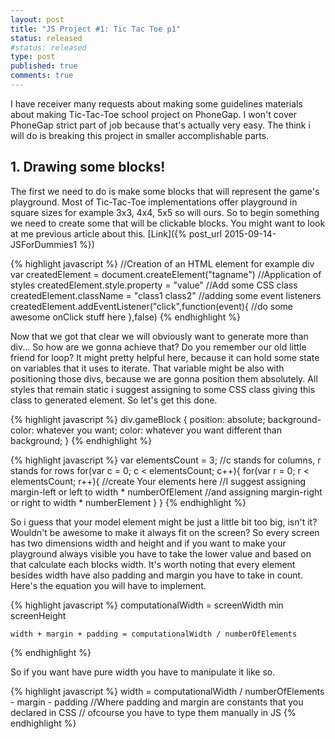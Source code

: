 ```yaml
---
layout: post
title: "JS Project #1: Tic Tac Toe p1"
status: released
#status: released
type: post
published: true
comments: true
---
```


  I have receiver many requests about making some guidelines materials about making Tic-Tac-Toe school project on PhoneGap. I won't cover PhoneGap strict part of job because that's actually very easy. The think i will do is breaking this project in smaller accomplishable parts.
   
   
 
 
 
   <h2>1. Drawing some blocks! </h2>
   
   The first we need to do is make some blocks that will represent the game's playground. Most of Tic-Tac-Toe implementations offer playground in square sizes for example 3x3, 4x4, 5x5 so will ours. So to begin something we need to create some that will be clickable blocks. You might want to look at me previous article about this. [Link]({% post_url 2015-09-14-JSForDummies1 %})
   
   {% highlight javascript %}
    //Creation of an HTML element for example div
    var createdElement = document.createElement("tagname")
    //Application of styles
    createdElement.style.property = "value"
    //Add some CSS class
    createdElement.className = "class1 class2"
    //adding some event listeners
    createdElement.addEventListener("click",function(event){
      //do some awesome onClick stuff here
    },false)
   {% endhighlight %}
   
   Now that we got that clear we will obviously want to generate more than div... So how are we gonna achieve that? Do you remember our old little friend for loop? It might pretty helpful here, because it can hold some state on variables that it uses to iterate. That variable might be also with positioning those divs, because we are gonna position them absolutely. All styles that remain static i suggest assigning to some CSS class giving this class to generated element. So let's get this done.
   
   {% highlight javascript %}
    div.gameBlock {
     position: absolute;
     background-color: whatever you want;
     color: whatever you want different than background;
    }
   {% endhighlight %}
   
   {% highlight javascript %}
    var elementsCount = 3;
    //c stands for columns, r stands for rows
    for(var c = 0; c < elementsCount; c++){
     for(var r = 0; r < elementsCount; r++){
      //create Your elements here
      //I suggest assigning margin-left or left to width * numberOfElement
      //and assigning margin-right or right to width * numberElement
     }
    } 
   {% endhighlight %}
   
   So i guess that your model element might be just a little bit too big, isn't it? Wouldn't be awesome to make it always fit on the screen? So every screen has two dimensions width and height and if you want to make your playground always visible you have to take the lower value and based on that calculate each blocks width. It's worth noting that every element besides width have also padding and margin you have to take in count. Here's the equation you will have to implement.
   
   {% highlight javascript %}
    computationalWidth = screenWidth min screenHeight
   
    width + margin + padding = computationalWidth / numberOfElements
   {% endhighlight %}
   
   So if you want have pure width you have to manipulate it like so.
   
   {% highlight javascript %}
    width = computationalWidth / numberOfElements - margin - padding
    //Where padding and margin are constants that you declared in CSS
    // ofcourse you have to type them manually in JS
   {% endhighlight %}